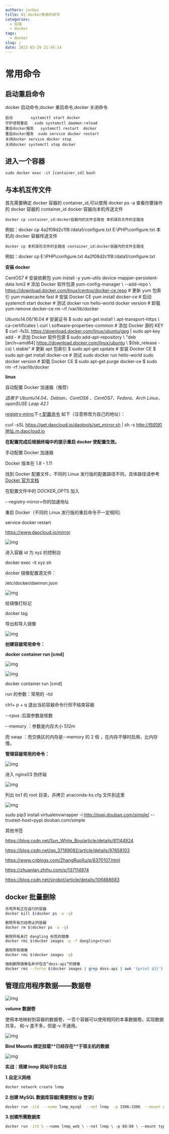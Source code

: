 ```yaml
---
authors: junkui
title: 01-docker常用的命令
categories:
  - 后端
  - docker
tags:
  - docker
slug: /
date: 2021-03-29 21:45:14
---
```


# 常用命令

## 启动重启命令

docker 启动命令,docker 重启命令,docker 关闭命令

```
启动        systemctl start docker
守护进程重启   sudo systemctl daemon-reload
重启docker服务   systemctl restart  docker
重启docker服务  sudo service docker restart
关闭docker service docker stop
关闭docker systemctl stop docker
```

## 进入一个容器

```
sudo docker exec -it [container_id] bash
```

## 与本机互传文件

首先需要确定 docker 容器的 container_id,可以使用 docker ps -a 查看你要操作的 docker 容器的 container_id
docker 容器向本机传送文件

```
docker cp container_id:docker容器内的文件全路径 本机保存文件的全路径
```

例如：docker cp 4a2f08d2c1f8:/data1/configure.txt E:\PHP\configure.txt
本机向 docker 容器传送文件

```
docker cp 本机保存文件的全路径 container_id:docker容器内的文件全路径
```

例如：docker cp E:\PHP\configure.txt 4a2f08d2c1f8:/data1/configure.txt

**安装 docker**

CentOS7 # 安装依赖包 yum install -y yum-utils device-mapper-persistent-data lvm2 # 添加 Docker 软件包源 yum-config-manager \ --add-repo \ https://download.docker.com/linux/centos/docker-ce.repo # 更新 yum 包索引 yum makecache fast # 安装 Docker CE yum install docker-ce # 启动 systemctl start docker # 测试 docker run hello-world docker version # 卸载 yum remove docker-ce rm -rf /var/lib/docker

Ubuntu14.06/16.04 # 安装证书 $ sudo apt-get install \ apt-transport-https \ ca-certificates \ curl \ software-properties-common # 添加 Docker 源的 KEY $ curl -fsSL https://download.docker.com/linux/ubuntu/gpg | sudo apt-key add - # 添加 Docker 软件包源 $ sudo add-apt-repository \ "deb [arch=amd64] https://download.docker.com/linux/ubuntu \ $(lsb_release -cs) \ stable" # 更新 apt 包索引 $ sudo apt-get update # 安装 Docker CE $ sudo apt-get install docker-ce # 测试 sudo docker run hello-world sudo docker version # 卸载 Docker CE $ sudo apt-get purge docker-ce $ sudo rm -rf /var/lib/docker

**linux**

自动配置 Docker 加速器（推荐）

_适用于 Ubuntu14.04、Debian、CentOS6 、CentOS7、Fedora、Arch Linux、openSUSE Leap 42.1_

[registry-mirro](https://link.jianshu.com/?t=https://www.daocloud.io/mirror#accelerator-doc)下·[r 配置命令](https://link.jianshu.com/?t=https://www.daocloud.io/mirror#accelerator-doc) 如下（注意修改为自己的地址）：

curl -sSL https://get.daocloud.io/daotools/set_mirror.sh | sh -s http://你的的地址.m.daocloud.io

**在配置完成后根据终端中的提示重启 docker 使配置生效。**

手动配置 Docker 加速器

Docker 版本在 1.8 - 1.11

找到 Docker 配置文件，不同的 Linux 发行版的配置路径不同，具体路径请参考 [Docker 官方文档](https://link.jianshu.com/?t=https://docs.docker.com/engine/admin/)

在配置文件中的 DOCKER_OPTS 加入

--registry-mirror=你的加速地址

重启 Docker（不同的 Linux 发行版的重启命令不一定相同）

service docker restart

https://www.daocloud.io/mirror

![img](./docker常用的命令/clipboard.png)

进入容器 id 为 xyz 的控制台

docker exec -it xyz sh

docker 镜像配置源文件：

/etc/docker/daemon.json

![img](./docker常用的命令/clipboard.png)

给镜像打标记

docker tag

导出和导入镜像

![img](./docker常用的命令/clipboard.png)

**创建容器常用命令：**

**docker container run [cmd]**

![img](./docker常用的命令/clipboard.png)

![img](./docker常用的命令/clipboard.png)

docker container run [cmd]

run 的参数：常用的 -itd

ctrl+ p + q 退出当前容器命令行但不结束容器

--cpus :后面参数是核数

--memory ：参数是内存大小 512m

而 swap ：而交换区的内存是--memory 的 2 倍 ，在内存不够时启用，比内存慢。

**管理容器常用的命令：**

![img](./docker常用的命令/clipboard.png)

进入 nginx03 伪终端

![img](./docker常用的命令/clipboard.png)

列出 bs1 的 root 目录，并拷贝 anaconda-ks.cfg 文件到这里

![img](./docker常用的命令/clipboard.png)

sudo pip3 install virtualenvwrapper -i http://pypi.douban.com/simple/ --trusted-host=pypi.douban.com/simple

其他书签

https://blog.csdn.net/Sun_White_Boy/article/details/81144924

https://blog.csdn.net/qq_37189082/article/details/97658103

https://www.cnblogs.com/ZhangRuoXu/p/6370107.html

https://zhuanlan.zhihu.com/p/137114974

https://blog.csdn.net/sirobot/article/details/106888683

## docker 批量删除

```bash
杀死所有正在运行的容器
docker kill $(docker ps -a -q)

删除所有已经停止的容器
docker rm $(docker ps -a -q)

删除所有未打 dangling 标签的镜像
docker rmi $(docker images -q -f dangling=true)

删除所有镜像
docker rmi $(docker images -q)

强制删除镜像名称中包含“doss-api”的镜像
docker rmi --force $(docker images | grep doss-api | awk '{print $3}')
```

## 管理应用程序数据——数据卷

![img](./docker常用的命令/clipboard-1617357667406.png)

**volume 数据卷**

使用本地映射到容器的数据卷，一百个容器可以使用相同的本事数据卷。实现数据共享。 和-v 差不多，但是-v 不通用。

![img](./docker常用的命令/clipboard-1617357667407.png)

**Bind Mounts 绑定挂载\*\***已经存在\***\*于宿主机的数据**

![img](./docker常用的命令/clipboard-1617357667407.png)

**实战：搭建 lnmp 网站平台实战**

**1.自定义网络**

```bash
docker network create lnmp
```

**2.创建 MySQL 数据库容器[需要授权 ip 登录]**

```bash
docker run -itd  --name lnmp_mysql  --net lnmp  -p 3306:3306  --mount src=mysql-vol,dst=/var/lib/mysql  -e MYSQL_ROOT_PASSWORD=123456  mysql:5.6 --character-set-server=utf8
```

**3.创建所需数据库**

```bash
docker run -itd \ --name lnmp_web \ --net lnmp \ -p 88:80 \ --mount type=bind,src=/app/wwroot.dst=/var/www/html richarvey/nginx-php-fpm
```
